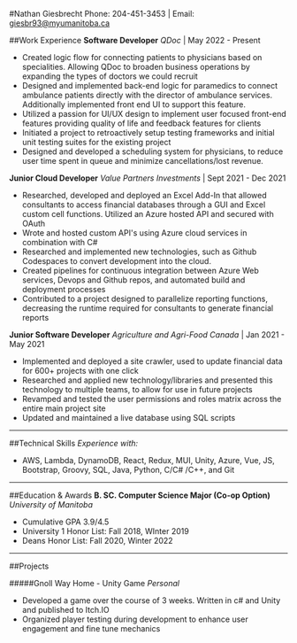 #Nathan Giesbrecht
Phone: 204-451-3453 | Email: giesbr93@myumanitoba.ca

##Work Experience
**Software Developer**
_QDoc_ | May 2022 - Present

- Created logic flow for connecting patients to physicians based on specialities. Allowing QDoc to broaden business operations by expanding the types of doctors we could recruit
- Designed and implemented back-end logic for paramedics to connect ambulance patients directly with the director of ambulance services. Additionally implemented front end UI to support this feature.
- Utilized a passion for UI/UX design to implement user focused front-end features providing quality of life and feedback features for clients
- Initiated a project to retroactively setup testing frameworks and initial unit testing suites for the existing project
- Designed and developed a scheduling system for physicians, to reduce user time spent in queue and minimize cancellations/lost revenue.

**Junior Cloud Developer**
_Value Partners Investments_ | Sept 2021 - Dec 2021

- Researched, developed and deployed an Excel Add-In that allowed consultants to access financial databases through a GUI and Excel custom cell functions. Utilized an Azure hosted API and secured with OAuth
- Wrote and hosted custom API's using Azure cloud services in combination with C\#
- Researched and implemented new technologies, such as Github Codespaces to convert development into the cloud.
- Created pipelines for continuous integration between Azure Web services, Devops and Github repos, and automated build and deployment processes
- Contributed to a project designed to parallelize reporting functions, decreasing the runtime required for consultants to generate financial reports

**Junior Software Developer**
_Agriculture and Agri-Food Canada_ | Jan 2021 - May 2021

- Implemented and deployed a site crawler, used to update financial data for 600+ projects with one click
- Researched and applied new technology/libraries and presented this technology to multiple teams, to allow for use in future projects
- Revamped and tested the user permissions and roles matrix across the entire main project site
- Updated and maintained a live database using SQL scripts

---

##Technical Skills
_Experience with:_

- AWS, Lambda, DynamoDB, React, Redux, MUI, Unity, Azure, Vue, JS, Bootstrap, Groovy, SQL, Java, Python, C/C\# /C++, and Git

---

##Education & Awards
**B. SC. Computer Science Major (Co-op Option)**
_University of Manitoba_

- Cumulative GPA 3.9/4.5
- University 1 Honor List: Fall 2018, WInter 2019
- Deans Honor List: Fall 2020, Winter 2022

---

##Projects

#####Gnoll Way Home - Unity Game
_Personal_

- Developed a game over the course of 3 weeks. Written in c\# and Unity and published to Itch.IO
- Organized player testing during development to enhance user engagement and fine tune mechanics
